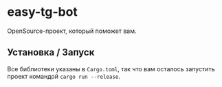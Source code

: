 # easy-tg-bot
OpenSource-проект, который поможет вам.

## Установка / Запуск
Все библиотеки указаны в `Cargo.toml`, так что вам осталось запустить проект командой `cargo run --release`.
